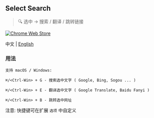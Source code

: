 ## Select Search
> :mag: 选中 -> 搜索 / 翻译 / 跳转链接

[![Chrome Web Store](https://img.shields.io/chrome-web-store/v/hlnpaciomjjnpmbjedfmlnkhogngmleh.svg?style=flat-square)](https://chrome.google.com/webstore/detail/select-search/hlnpaciomjjnpmbjedfmlnkhogngmleh)

中文 | [English](./README.md)

### 用法

```
支持 macOS / Windows:

⌘/<Ctrl-Win> + G - 搜索选中文字 ( Google, Bing, Sogou ... )

⌘/<Ctrl-Win> + E - 翻译选中文字 ( Google Translate, Baidu Fanyi )

⌘/<Ctrl-Win> + B - 跳转选中网址
```

注意: 快捷键可在扩展 `选项` 中自定义
